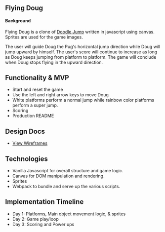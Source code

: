 ## Flying Doug
#### Background
Flying Doug is a clone of [Doodle Jump](https://en.wikipedia.org/wiki/Doodle_Jump) written in javascript using canvas.  Sprites are used for the game images.

The user will guide Doug the Pug's horizontal jump direction while Doug will jump upward by himself.  The user's score will continue to increase as long as Doug keeps jumping from platform to platform.  The game will conclude when Doug stops flying in the upward direction.

## Functionality & MVP
- Start and reset the game
- Use the left and right arrow keys to move Doug
- White platforms perform a normal jump while rainbow color platforms perform a super jump.
- Scoring
- Production README

## Design Docs
* [View Wireframes](wireframes)

## Technologies
* Vanilla Javascript for overall structure and game logic.
* Canvas for DOM manipulation and rendering.
* Sprites
* Webpack to bundle and serve up the various scripts.

## Implementation Timeline
* Day 1: Platforms, Main object movement logic, & sprites
* Day 2: Game play/loop
* Day 3: Scoring and Power ups
